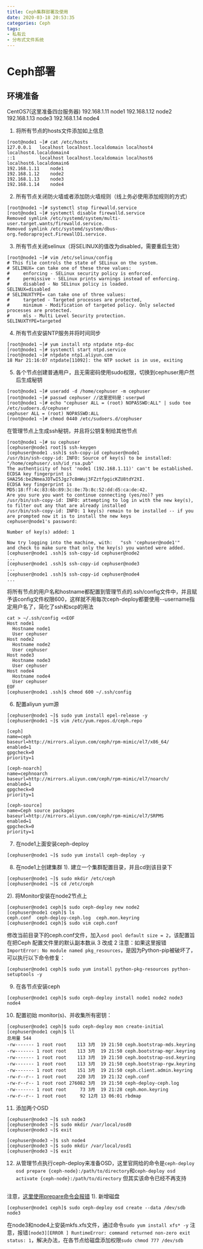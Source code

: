 ```yaml
---
title: Ceph集群部署及使用
date: 2020-03-18 20:53:35
categories: Ceph
tags:
- 私有云
- 分布式文件系统
---
```


# Ceph部署
## 环境准备
CentOS7(这里准备四台服务器)
    192.168.1.11    node1
    192.168.1.12	node2
    192.168.1.13	node3
    192.168.1.14	node4
1. 将所有节点的hosts文件添加如上信息
```shell
[root@node1 ~]# cat /etc/hosts
127.0.0.1   localhost localhost.localdomain localhost4 localhost4.localdomain4
::1         localhost localhost.localdomain localhost6 localhost6.localdomain6
192.168.1.11	node1
192.168.1.12	node2
192.168.1.13	node3
192.168.1.14	node4
```
2. 所有节点关闭防火墙或者添加防火墙规则（线上务必使用添加规则的方式）
```shell
[root@node1 ~]# systemctl stop firewalld.service
[root@node1 ~]# systemctl disable firewalld.service
Removed symlink /etc/systemd/system/multi-user.target.wants/firewalld.service.
Removed symlink /etc/systemd/system/dbus-org.fedoraproject.FirewallD1.service.
```
3. 所有节点关闭selinux（将SELINUX的值改为disabled，需要重启生效）
```shell
[root@node1 ~]# vim /etc/selinux/config 
# This file controls the state of SELinux on the system.
# SELINUX= can take one of these three values:
#     enforcing - SELinux security policy is enforced.
#     permissive - SELinux prints warnings instead of enforcing.
#     disabled - No SELinux policy is loaded.
SELINUX=disabled
# SELINUXTYPE= can take one of three values:
#     targeted - Targeted processes are protected,
#     minimum - Modification of targeted policy. Only selected processes are protected. 
#     mls - Multi Level Security protection.
SELINUXTYPE=targeted
```
4. 所有节点安装NTP服务并将时间同步
```shell
[root@node1 ~]# yum install ntp ntpdate ntp-doc
[root@node1 ~]# systemctl start ntpd.service
[root@node1 ~]# ntpdate ntp1.aliyun.com
18 Mar 21:16:07 ntpdate[11092]: the NTP socket is in use, exiting
```
5. 各个节点创建普通用户，且无需密码使用sudo权限，切换到cephuser用户然后生成秘钥
```shell
[root@node1 ~]# useradd -d /home/cephuser -m cephuser
[root@node1 ~]# passwd cephuser //这里密码是：userpwd
[root@node1 ~]# echo "cephuser ALL = (root) NOPASSWD:ALL" | sudo tee /etc/sudoers.d/cephuser
cephuser ALL = (root) NOPASSWD:ALL
[root@node1 ~]# chmod 0440 /etc/sudoers.d/cephuser
```
在管理节点上生成ssh秘钥，并且将公钥复制给其他节点
```shell
[root@node1 ~]# su cephuser
[cephuser@node1 root]$ ssh-keygen
[cephuser@node1 .ssh]$ ssh-copy-id cephuser@node1
/usr/bin/ssh-copy-id: INFO: Source of key(s) to be installed: "/home/cephuser/.ssh/id_rsa.pub"
The authenticity of host 'node1 (192.168.1.11)' can't be established.
ECDSA key fingerprint is SHA256:be2NmeaJDTwI5Jgz7c8mWuj3FZztfpgicKZU8tdY2XI.
ECDSA key fingerprint is MD5:18:ff:4c:83:6b:89:3c:8e:7b:8c:52:dd:d5:ca:de:42.
Are you sure you want to continue connecting (yes/no)? yes
/usr/bin/ssh-copy-id: INFO: attempting to log in with the new key(s), to filter out any that are already installed
/usr/bin/ssh-copy-id: INFO: 1 key(s) remain to be installed -- if you are prompted now it is to install the new keys
cephuser@node1's password: 

Number of key(s) added: 1

Now try logging into the machine, with:   "ssh 'cephuser@node1'"
and check to make sure that only the key(s) you wanted were added.
[cephuser@node1 .ssh]$ ssh-copy-id cephuser@node2
...
[cephuser@node1 .ssh]$ ssh-copy-id cephuser@node3
...
[cephuser@node1 .ssh]$ ssh-copy-id cephuser@node4
...
```
将所有节点的用户名和hostname都配置到管理节点的.ssh/config文件中，并且赋予该config文件权限600，这样就不用每次ceph-deploy都要使用--username指定用户名了，简化了ssh和scp的用法
```shell
cat > ~/.ssh/config <<EOF
Host node1
  Hostname node1
  User cephuser
Host node2
  Hostname node2
  User cephuser
Host node3
  Hostname node3
  User cephuser
Host node4
  Hostname node4
  User cephuser
EOF
[cephuser@node1 .ssh]$ chmod 600 ~/.ssh/config
```
6. 配置aliyun yum源
```shell
[cephuser@node1 ~]$ sudo yum install epel-release -y
[cephuser@node1 ~]$ vim /etc/yum.repos.d/ceph.repo

[ceph]
name=ceph
baseurl=http://mirrors.aliyun.com/ceph/rpm-mimic/el7/x86_64/
enabled=1
gpgcheck=0
priority=1

[ceph-noarch]
name=cephnoarch
baseurl=http://mirrors.aliyun.com/ceph/rpm-mimic/el7/noarch/
enabled=1
gpgcheck=0
priority=1

[ceph-source]
name=Ceph source packages
baseurl=http://mirrors.aliyun.com/ceph/rpm-mimic/el7/SRPMS
enabled=1
gpgcheck=0
priority=1

```
7. 在node1上面安装ceph-deploy
```shell
[cephuser@node1 ~]$ sudo yum install ceph-deploy -y
```
8. 在node1上创建集群
1). 建立一个集群配置目录，并且cd到该目录下
```shell
[cephuser@node1 ~]$ sudo mkdir /etc/ceph
[cephuser@node1 ~]$ cd /etc/ceph
```
2). 将Monitor安装在node2节点上
```shell
[cephuser@node1 ceph]$ sudo ceph-deploy new node2
[cephuser@node1 ceph]$ ls
ceph.conf  ceph-deploy-ceph.log  ceph.mon.keyring
[cephuser@node1 ceph]$ sudo vim ceph.conf 
```
修改当前目录下的ceph.conf文件，加入`osd pool default size = 2`，该配置旨在把Ceph 配置文件里的默认副本数从 3 改成 2
注意：如果这里报错`ImportError: No module named pkg_resources`，是因为Python-pip被破坏了，可以执行以下命令修复：
```shell
[cephuser@node1 ceph]$ sudo yum install python-pkg-resources python-setuptools -y
```
9. 在各节点安装ceph
```shell
[cephuser@node1 ceph]$ sudo ceph-deploy install node1 node2 node3 node4
```
10. 配置初始 monitor(s)、并收集所有密钥：
```shell
[cephuser@node1 ceph]$ sudo ceph-deploy mon create-initial
[cephuser@node1 ceph]$ ll
总用量 544
-rw------- 1 root root    113 3月  19 21:50 ceph.bootstrap-mds.keyring
-rw------- 1 root root    113 3月  19 21:50 ceph.bootstrap-mgr.keyring
-rw------- 1 root root    113 3月  19 21:50 ceph.bootstrap-osd.keyring
-rw------- 1 root root    113 3月  19 21:50 ceph.bootstrap-rgw.keyring
-rw------- 1 root root    151 3月  19 21:50 ceph.client.admin.keyring
-rw-r--r-- 1 root root    220 3月  19 21:32 ceph.conf
-rw-r--r-- 1 root root 276082 3月  19 21:50 ceph-deploy-ceph.log
-rw------- 1 root root     73 3月  19 21:28 ceph.mon.keyring
-rw-r--r-- 1 root root     92 12月 13 06:01 rbdmap
```
11. 添加两个OSD
```shell
[cephuser@node3 ~]$ ssh node3
[cephuser@node3 ~]$ sudo mkdir /var/local/osd0
[cephuser@node3 ~]$ exit

[cephuser@node3 ~]$ ssh node4
[cephuser@node3 ~]$ sudo mkdir /var/local/osd1
[cephuser@node3 ~]$ exit
```
12. 从管理节点执行ceph-deploy来准备OSD，这里官网给的命令是`ceph-deploy osd prepare {ceph-node}:/path/to/directory`和`ceph-deploy osd activate {ceph-node}:/path/to/directory`
但其实该命令已经不再支持
```shell

```
注意，[这里使用prepare命令会报错](https://blog.csdn.net/redenval/article/details/79581686)
1). 新增磁盘
```shell
[cephuser@node1 ceph]$ sudo ceph-deploy osd create --data /dev/sdb node3

```
在node3和node4上安装mkfs.xfs文件，通过命令`sudo yum install xfs* -y`
注意，报错`[node3][ERROR ] RuntimeError: command returned non-zero exit status: 1`，解决办法，在各节点给磁盘添加权限`sudo chmod 777 /dev/sdb`